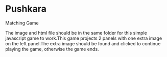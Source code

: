 # Pushkara

Matching Game

The image and html file should be in the same folder for this simple javascript game to work.This game projects 2 panels 
with one extra image on the left panel.The extra image should be found and clicked to continue playing the game, otherwise
the game ends.
